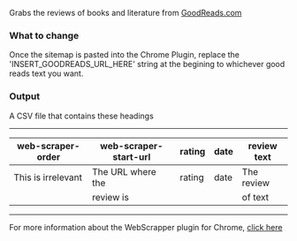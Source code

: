 Grabs the reviews of books and literature from [GoodReads.com](https://www.goodreads.com/)

### What to change
Once the sitemap is pasted into the Chrome Plugin, replace the 'INSERT_GOODREADS_URL_HERE' string at the begining to whichever good reads text you want. 

### Output

A CSV file that contains these headings

---------------------------------------------------------------------------
| web-scraper-order | web-scraper-start-url | rating | date | review text |
|-------------------|-----------------------|--------|------|-------------|
|This is irrelevant |  The URL where the    |rating  |date  |The review   |
|                   |     review is         |        |      | of text     |
---------------------------------------------------------------------------

For more information about the WebScrapper plugin for Chrome, [click here](https://github.com/DigiLabUGA/Chrome-WebScraper-Dump)
